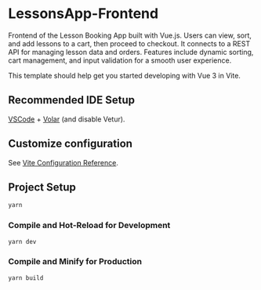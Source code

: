 # LessonsApp-Frontend

Frontend of the Lesson Booking App built with Vue.js. Users can view, sort, and add lessons to a cart, then proceed to checkout. It connects to a REST API for managing lesson data and orders. Features include dynamic sorting, cart management, and input validation for a smooth user experience.

This template should help get you started developing with Vue 3 in Vite.

## Recommended IDE Setup

[VSCode](https://code.visualstudio.com/) + [Volar](https://marketplace.visualstudio.com/items?itemName=Vue.volar) (and disable Vetur).

## Customize configuration

See [Vite Configuration Reference](https://vite.dev/config/).

## Project Setup

```sh
yarn
```

### Compile and Hot-Reload for Development

```sh
yarn dev
```

### Compile and Minify for Production

```sh
yarn build
```
